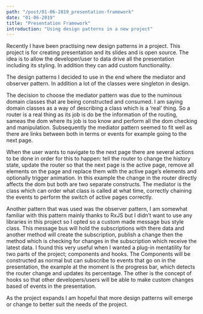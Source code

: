 ```yaml
---
path: "/post/01-06-2019_presentation-framework"
date: "01-06-2019"
title: "Presentation Framework"
introduction: "Using design patterns in a new project"
---
```


Recently I have been practising new design patterns in a project. This project is for creating presentation and its slides and is open source. The idea is to allow the developer/user to data drive all the presentation including its styling. In addition they can add custom functionality.

The design patterns I decided to use in the end where the mediator and observer pattern. In addition a lot of the classes were singleton in design. 

The decision to choose the mediator pattern was due to the numinous domain classes that are being constructed and consumed. I am saying domain classes as a way of describing a class which is a ‘real’ thing. So a router is a real thing as its job is do be the information of the routing, sameas the dom where its job is too know and perform all the dom checking and manipulation. Subsequently the mediator pattern seemed to fit well as there are links between both in terms or events for example going to the next page.

When the user wants to navigate to the next page there are several actions to be done in order for this to happen: tell the router to change the history state, update the router so that the next page is the active page, remove all elements on the page and replace them with the active page’s elements and optionally trigger animation. In this example the change in the router directly affects the dom but both are two separate constructs. The mediator is the class which can order what class is called at what time, correctly chaining the events to perform the switch of active pages correctly.

Another pattern that was used was the observer pattern, I am somewhat familiar with this pattern mainly thanks to RxJS but I didn’t want to use any libraries in this project so I opted so a custom made message bus style class. This message bus will hold the subscriptions with there data and another method will create the subscription, publish a change then the method which is checking for changes in the subscription which receive the latest data. I found this very useful when I wanted a plug-in mentatility for two parts of the project; components and hooks. The Components will be constructed as normal but can subscribe to events that go on in the presentation, the example at the moment is the progress bar, which detects the router change and updates its percentage. The other is the concept of hooks so that other developers/users will be able to make custom changes based of events in the presentation.

As the project expands I am hopeful that more design patterns will emerge or change to better suit the needs of the project.
